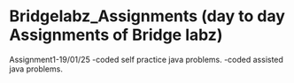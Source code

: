 # Bridgelabz_Assignments (day to day Assignments of Bridge labz)
Assignment1-19/01/25
-coded self practice java problems.
-coded assisted java problems.

